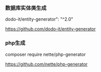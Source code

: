 ### 数据库实体类生成

dodo-it/entity-generator": "^2.0"

https://github.com/dodo-it/entity-generator

### php生成
composer require nette/php-generator

https://github.com/nette/php-generator